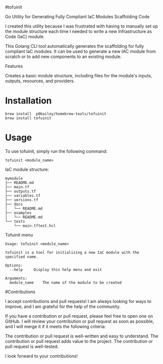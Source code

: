 #tofuinit

Go Utility for Generating Fully Compliant IaC Modules Scaffolding Code

I created this utility because I was frustrated with having to manually set up the module structure each time I needed to write a new Infrastructure as Code (IaC) module.

This Golang CLI tool automatically generates the scaffolding for fully compliant IaC modules. It can be used to generate a new IAC module from scratch or to add new components to an existing module.

Features

Creates a basic module structure, including files for the module's inputs, outputs, resources, and providers.


    
# Installation

```
brew install  p0bailey/homebrew-tools/tofuinit
brew install tofuinit
```




    

# Usage

To use tofuinit, simply run the following command:

```
tofuinit <module_name>
```

IaC module structure:

```
mymodule
├── README.md
├── main.tf
├── outputs.tf
├── variables.tf
├── versions.tf
├── docs
│   └── README.md
├── examples
│   └── README.md
└── tests
    └── main.tftest.hcl
```    

Tofuinit menu

```
Usage: tofuinit <module_name>

tofuinit is a tool for initializing a new IaC module with the specified name.

Options:
  --help     Display this help menu and exit

Arguments:
  module_name    The name of the module to be created
```

    
    
#Contributions 
    
I accept contributions and pull requests! I am always looking for ways to improve, and I am grateful for the help of the community.

If you have a contribution or pull request, please feel free to open one on GitHub. I will review your contribution or pull request as soon as possible, and I will merge it if it meets the following criteria:

The contribution or pull request is well-written and easy to understand.
The contribution or pull request adds value to the project.
The contribution or pull request is well-tested.

I look forward to your contributions!    